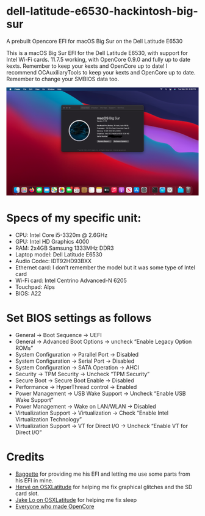 # dell-latitude-e6530-hackintosh-big-sur
A prebuilt Opencore EFI for macOS Big Sur on the Dell Latitude E6530

This is a macOS Big Sur EFI for the Dell Latitude E6530, with support for Intel Wi-Fi cards. 11.7.5 working, with OpenCore 0.9.0 and fully up to date kexts. Remember to keep your kexts and OpenCore up to date! I recommend OCAuxiliaryTools to keep your kexts and OpenCore up to date. Remember to change your SMBIOS data too. 

![Screenshot](https://github.com/Lost-Entrepreneur439/dell-latitude-e6530-hackintosh-big-sur/blob/main/Screen%20Shot%202023-03-28%20at%209.48.30%20PM.png)

# Specs of my specific unit:
* CPU: Intel Core i5-3320m @ 2.6GHz
* GPU: Intel HD Graphics 4000
* RAM: 2x4GB Samsung 1333MHz DDR3
* Laptop model: Dell Latitude E6530
* Audio Codec: IDT92HD93BXX
* Ethernet card: I don’t remember the model but it was some type of Intel card
* Wi-Fi card: Intel Centrino Advanced-N 6205
* Touchpad: Alps
* BIOS: A22

# Set BIOS settings as follows
* General -> Boot Sequence -> UEFI
* General -> Advanced Boot Options -> uncheck “Enable Legacy Option ROMs”
* System Configuration -> Parallel Port -> Disabled
* System Configuration -> Serial Port -> Disabled
* System Configuration -> SATA Operation -> AHCI
* Security -> TPM Security -> Uncheck “TPM Security”
* Secure Boot -> Secure Boot Enable -> Disabled
* Performance -> HyperThread control -> Enabled
* Power Management -> USB Wake Support -> Uncheck “Enable USB Wake Support”
* Power Management -> Wake on LAN/WLAN -> Disabled
* Virtualization Support -> Virtualization -> Check “Enable Intel Virtualization Technology”
* Virtualization Support -> VT for Direct I/O -> Uncheck “Enable VT for Direct I/O”

# Credits

* [Baggette](https://github.com/Baggette) for providing me his EFI and letting me use some parts from his EFI in mine.
* [Hervé on OSXLatitude](https://osxlatitude.com/profile/4953-herv%C3%A9/) for helping me fix graphical glitches and the SD card slot.
* [Jake Lo on OSXLatitude](https://osxlatitude.com/profile/1549-jake-lo/) for helping me fix sleep
* [Everyone who made OpenCore](https://github.com/acidanthera/OpenCorePkg)
